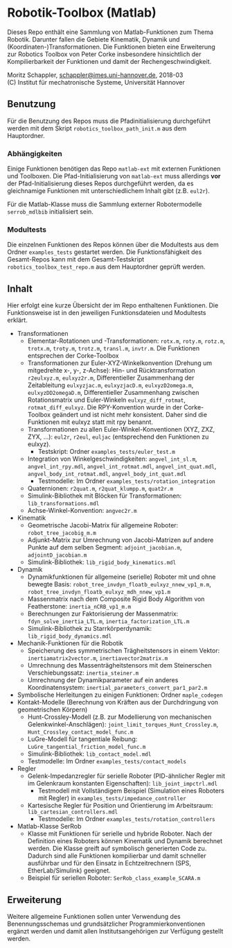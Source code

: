 # Robotik-Toolbox (Matlab)

Dieses Repo enthält eine Sammlung von Matlab-Funktionen zum Thema Robotik. Darunter fallen die Gebiete Kinematik, Dynamik und (Koordinaten-)Transformationen.
Die Funktionen bieten eine Erweiterung zur Robotics Toolbox von Peter Corke insbesondere hinsichtlich der Kompilierbarkeit der Funktionen und damit der Rechengeschwindigkeit.

Moritz Schappler, schappler@imes.uni-hannover.de, 2018-03  
(C) Institut für mechatronische Systeme, Universität Hannover

## Benutzung

Für die Benutzung des Repos muss die Pfadinitialisierung durchgeführt werden mit dem Skript `robotics_toolbox_path_init.m` aus dem Hauptordner.

### Abhängigkeiten

Einige Funktionen benötigen das Repo `matlab-ext` mit externen Funktionen und Toolboxen. Die Pfad-Initialisierung von `matlab-ext` muss allerdings **vor** der Pfad-Initialisierung dieses Repos durchgeführt werden, da es gleichnamige Funktionen mit unterschiedlichem Inhalt gibt (z.B. `eul2r`).

Für die Matlab-Klasse muss die Sammlung externer Robotermodelle `serrob_mdlbib` initialisiert sein.

### Modultests

Die einzelnen Funktionen des Repos können über die Modultests aus dem Ordner `examples_tests` gestartet werden. Die Funktionsfähigkeit des Gesamt-Repos kann mit dem Gesamt-Testskript `robotics_toolbox_test_repo.m` aus dem Hauptordner geprüft werden.

## Inhalt

Hier erfolgt eine kurze Übersicht der im Repo enthaltenen Funktionen. Die Funktionsweise ist in den jeweiligen Funktionsdateien und Modultests erklärt.

* Transformationen
  * Elementar-Rotationen und -Transformationen: `rotx.m`, `roty.m`, `rotz.m`, `trotx.m`, `troty.m`, `trotz.m`, `transl.m`, `invtr.m`. Die Funktionen entsprechen der Corke-Toolbox
  * Transformationen zur Euler-XYZ-Winkelkonvention (Drehung um mitgedrehte x-, y-, z-Achse): Hin- und Rücktransformation `r2eulxyz.m`, `eulxyz2r.m`, Differentieller Zusammenhang der Zeitableitung `eulxyzjac.m`, `eulxyzjacD.m`, `eulxyzD2omega.m`, `eulxyzDD2omegaD.m`, Differentieller Zusammenhang zwischen Rotationsmatrix und Euler-Winkeln `eulxyz_diff_rotmat`, `rotmat_diff_eulxyz`. Die RPY-Konvention wurde in der Corke-Toolbox geändert und ist nicht mehr konsistent. Daher sind die Funktionen mit eulxyz statt mit rpy benannt.
  * Transformationen zu allen Euler-Winkel-Konventionen (XYZ, ZXZ, ZYX, ...): `eul2r`, `r2eul`, `euljac` (entsprechend den Funktionen zu eulxyz).
    * Testskript: Ordner `examples_tests/euler_test.m`
  * Integration von Winkelgeschwindigkeiten: `angvel_int_sl.m`, `angvel_int_rpy.mdl`, `angvel_int_rotmat.mdl`, `angvel_int_quat.mdl`, `angvel_body_int_rotmat.mdl`, `angvel_body_int_quat.mdl`
    * Testmodelle: Im Ordner `examples_tests/rotation_integration`
  * Quaternionen: `r2quat.m`, `r2quat_klumpp.m`, `quat2r.m`
  * Simulink-Bibliothek mit Blöcken für Transformationen: `lib_transformations.mdl`
  * Achse-Winkel-Konvention: `angvec2r.m`
* Kinematik
  * Geometrische Jacobi-Matrix für allgemeine Roboter: `robot_tree_jacobig_m.m`
  * Adjunkt-Matrix zur Umrechnung von Jacobi-Matrizen auf andere Punkte auf dem selben Segment: `adjoint_jacobian.m`, `adjointD_jacobian.m`
  * Simulink-Bibliothek: `lib_rigid_body_kinematics.mdl`
* Dynamik
  * Dynamikfunktionen für allgemeine (serielle) Roboter mit und ohne bewegte Basis: `robot_tree_invdyn_floatb_eulxyz_nnew_vp1_m.m`, `robot_tree_invdyn_floatb_eulxyz_mdh_nnew_vp1.m`
  * Massenmatrix nach dem Composite Rigid Body Algorithm von Featherstone: `inertia_nCRB_vp1_m.m`
  * Berechnungen zur Faktorisierung der Massenmatrix: `fdyn_solve_inertia_LTL.m`, `inertia_factorization_LTL.m`
  * Simulink-Bibliothek zu Starrkörperdynamik: `lib_rigid_body_dynamics.mdl`
* Mechanik-Funktionen für die Robotik
  * Speicherung des symmetrischen Trägheitstensors in einem Vektor: `inertiamatrix2vector.m`, `inertiavector2matrix.m`
  * Umrechnung des Massenträgheitstensors mit dem Steinerschen Verschiebungssatz: `inertia_steiner.m`
  * Umrechnung der Dynamikparameter auf ein anderes Koordinatensystem: `inertial_parameters_convert_par1_par2.m`
* Symbolische Herleitungen zu einigen Funktionen: Ordner `maple_codegen`
* Kontakt-Modelle (Berechnung von Kräften aus der Durchdringung von geometrischen Körpern)
  * Hunt-Crossley-Modell (z.B. zur Modellierung von mechanischen Gelenkwinkel-Anschlägen): `joint_limit_torques_Hunt_Crossley.m`, `Hunt_Crossley_contact_model_func.m`
  * LuGre-Modell für tangentiale Reibung: `LuGre_tangential_friction_model_func.m`
  * Simulink-Bibliothek: `lib_contact_model.mdl`
  * Testmodelle: Im Ordner `examples_tests/contact_models`
* Regler
  * Gelenk-Impedanzregler für serielle Roboter (PID-ähnlicher Regler mit im Gelenkraum konstanten Eigenschaften): `lib_joint_impctrl.mdl`
    * Testmodell mit Vollständigem Beispiel (Simulation eines Roboters mit Regler) in `examples_tests/impedance_controller`
  * Kartesische Regler für Position und Orientierung im Arbeitsraum: `lib_cartesian_controllers.mdl`
    * Testmodelle: Im Ordner `examples_tests/rotation_controllers`
* Matlab-Klasse SerRob
  * Klasse mit Funktionen für serielle und hybride Roboter. Nach der Definition eines Roboters können Kinematik und Dynamik berechnet werden. Die Klasse greift auf symbolisch generierten Code zu. Dadurch sind alle Funktionen kompilierbar und damit schneller ausführbar und für den Einsatz in Echtzeitrechnern (SPS, EtherLab/Simulink) geeignet.
  * Beispiel für seriellen Roboter: `SerRob_class_example_SCARA.m`

## Erweiterung

Weitere allgemeine Funktionen sollen unter Verwendung des Benennungsschemas und grundsätzlicher Programmierkonventionen ergänzt werden und damit allen Institutsangehörigen zur Verfügung gestellt werden.

